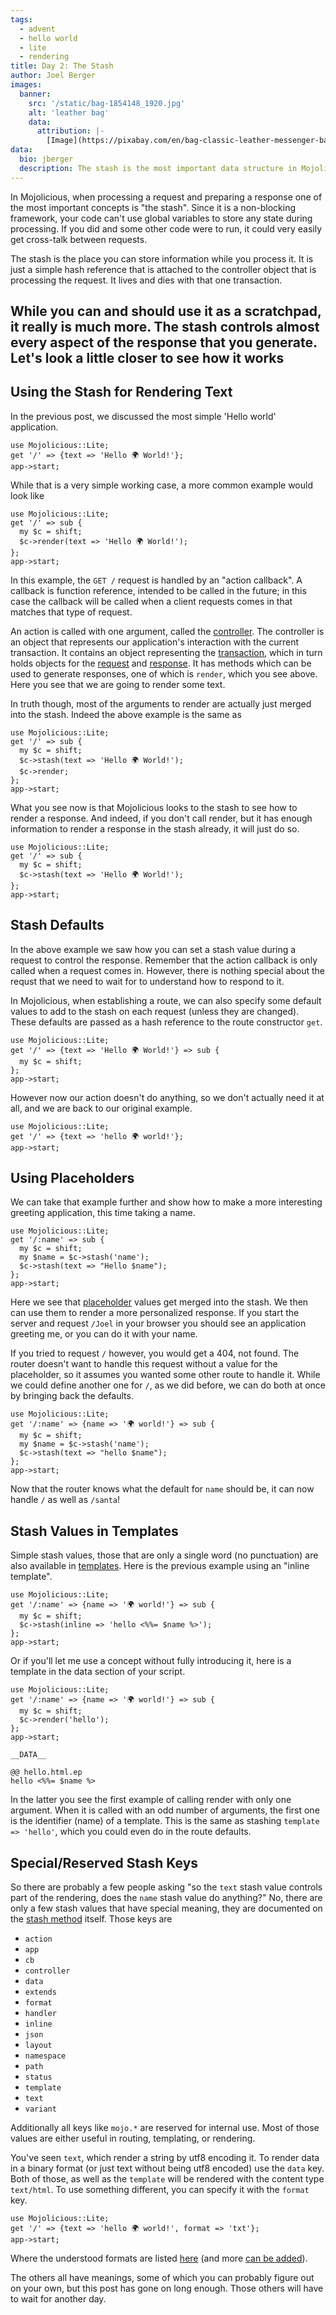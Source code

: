 ```yaml
---
tags:
  - advent
  - hello world
  - lite
  - rendering
title: Day 2: The Stash
author: Joel Berger
images:
  banner:
    src: '/static/bag-1854148_1920.jpg'
    alt: 'leather bag'
    data:
      attribution: |-
        [Image](https://pixabay.com/en/bag-classic-leather-messenger-bag-1854148/) in the Public Domain.
data:
  bio: jberger
  description: The stash is the most important data structure in Mojolicious.
---
```

In Mojolicious, when processing a request and preparing a response one of the most important concepts is "the stash".
Since it is a non-blocking framework, your code can't use global variables to store any state during processing.
If you did and some other code were to run, it could very easily get cross-talk between requests.

The stash is the place you can store information while you process it.
It is just a simple hash reference that is attached to the controller object that is processing the request.
It lives and dies with that one transaction.

While you can and should use it as a scratchpad, it really is much more.
The stash controls almost every aspect of the response that you generate.
Let's look a little closer to see how it works
---
## Using the Stash for Rendering Text

In the previous post, we discussed the most simple 'Hello world' application.

    use Mojolicious::Lite;
    get '/' => {text => 'Hello 🌍 World!'};
    app->start;

While that is a very simple working case, a more common example would look like

    use Mojolicious::Lite;
    get '/' => sub {
      my $c = shift;
      $c->render(text => 'Hello 🌍 World!');
    };
    app->start;

In this example, the `GET /` request is handled by an "action callback".
A callback is function reference, intended to be called in the future; in this case the callback will be called when a client requests comes in that matches that type of request.

An action is called with one argument, called the [controller](http://mojolicious.org/perldoc/Mojolicious/Controller).
The controller is an object that represents our application's interaction with the current transaction.
It contains an object representing the [transaction](http://mojolicious.org/perldoc/Mojo/Transaction), which in turn holds objects for the [request](http://mojolicious.org/perldoc/Mojo/Message/Request) and [response](http://mojolicious.org/perldoc/Mojo/Message/Response).
It has methods which can be used to generate responses, one of which is `render`, which you see above.
Here you see that we are going to render some text.

In truth though, most of the arguments to render are actually just merged into the stash.
Indeed the above example is the same as

    use Mojolicious::Lite;
    get '/' => sub {
      my $c = shift;
      $c->stash(text => 'Hello 🌍 World!');
      $c->render;
    };
    app->start;

What you see now is that Mojolicious looks to the stash to see how to render a response.
And indeed, if you don't call render, but it has enough information to render a response in the stash already, it will just do so.

    use Mojolicious::Lite;
    get '/' => sub {
      my $c = shift;
      $c->stash(text => 'Hello 🌍 World!');
    };
    app->start;

## Stash Defaults

In the above example we saw how you can set a stash value during a request to control the response.
Remember that the action callback is only called when a request comes in.
However, there is nothing special about the requst that we need to wait for to understand how to respond to it.

In Mojolicious, when establishing a route, we can also specify some default values to add to the stash on each request (unless they are changed).
These defaults are passed as a hash reference to the route constructor `get`.

    use Mojolicious::Lite;
    get '/' => {text => 'Hello 🌍 World!'} => sub {
      my $c = shift;
    };
    app->start;

However now our action doesn't do anything, so we don't actually need it at all, and we are back to our original example.

    use Mojolicious::Lite;
    get '/' => {text => 'hello 🌍 world!'};
    app->start;

## Using Placeholders

We can take that example further and show how to make a more interesting greeting application, this time taking a name.

    use Mojolicious::Lite;
    get '/:name' => sub {
      my $c = shift;
      my $name = $c->stash('name');
      $c->stash(text => "Hello $name");
    };
    app->start;

Here we see that [placeholder](http://mojolicious.org/perldoc/Mojolicious/Guides/Routing#Standard-placeholders) values get merged into the stash.
We then can use them to render a more personalized response.
If you start the server and request `/Joel` in your browser you should see an application greeting me, or you can do it with your name.

If you tried to request `/` however, you would get a 404, not found.
The router doesn't want to handle this request without a value for the placeholder, so it assumes you wanted some other route to handle it.
While we could define another one for `/`, as we did before, we can do both at once by bringing back the defaults.

    use Mojolicious::Lite;
    get '/:name' => {name => '🌍 world!'} => sub {
      my $c = shift;
      my $name = $c->stash('name');
      $c->stash(text => "hello $name");
    };
    app->start;

Now that the router knows what the default for `name` should be, it can now handle `/` as well as `/santa`!

## Stash Values in Templates

Simple stash values, those that are only a single word (no punctuation) are also available in [templates](http://mojolicious.org/perldoc/Mojolicious/Guides/Rendering#Embedded-Perl).
Here is the previous example using an "inline template".

    use Mojolicious::Lite;
    get '/:name' => {name => '🌍 world!'} => sub {
      my $c = shift;
      $c->stash(inline => 'hello <%%= $name %>');
    };
    app->start;

Or if you'll let me use a concept without fully introducing it, here is a template in the data section of your script.

    use Mojolicious::Lite;
    get '/:name' => {name => '🌍 world!'} => sub {
      my $c = shift;
      $c->render('hello');
    };
    app->start;

    __DATA__

    @@ hello.html.ep
    hello <%%= $name %>

In the latter you see the first example of calling render with only one argument.
When it is called with an odd number of arguments, the first one is the identifier (name) of a template.
This is the same as stashing `template => 'hello'`, which you could even do in the route defaults.

## Special/Reserved Stash Keys

So there are probably a few people asking "so the `text` stash value controls part of the rendering, does the `name` stash value do anything?"
No, there are only a few stash values that have special meaning, they are documented on the [stash method](http://mojolicious.org/perldoc/Mojolicious/Controller#stash) itself.
Those keys are

- `action`
- `app`
- `cb`
- `controller`
- `data`
- `extends`
- `format`
- `handler`
- `inline`
- `json`
- `layout`
- `namespace`
- `path`
- `status`
- `template`
- `text`
- `variant`

Additionally all keys like `mojo.*` are reserved for internal use.
Most of those values are either useful in routing, templating, or rendering.

You've seen `text`, which render a string by utf8 encoding it.
To render data in a binary format (or just text without being utf8 encoded) use the `data` key.
Both of those, as well as the `template` will be rendered with the content type `text/html`.
To use something different, you can specify it with the `format` key.

    use Mojolicious::Lite;
    get '/' => {text => 'hello 🌍 world!', format => 'txt'};
    app->start;

Where the understood formats are listed [here](http://mojolicious.org/perldoc/Mojolicious/Types#DESCRIPTION) (and more [can be added](http://mojolicious.org/perldoc/Mojolicious/Types#DESCRIPTION)).

The others all have meanings, some of which you can probably figure out on your own, but this post has gone on long enough.
Those others will have to wait for another day.
